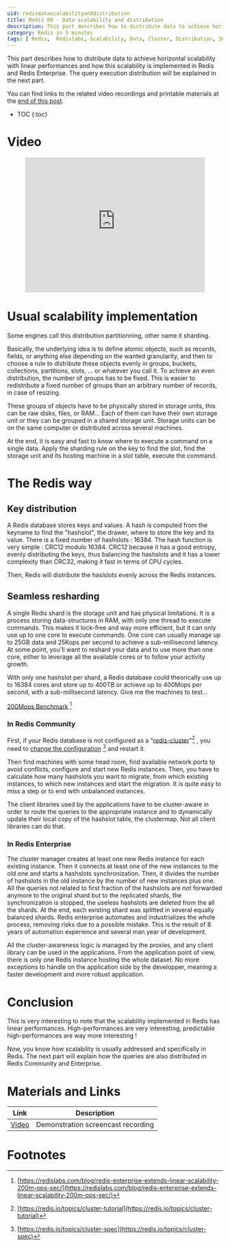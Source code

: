 ```yaml
---
uid: redisdatascalabilityanddistribution
title: Redis 06 - Data scalability and distribution
description: This part describes how to distribute data to achieve horizontal scalability with linear performances and how this scalability is implemented in Redis and Redis Enterprise. The query execution distribution will be explained in the next part.
category: Redis in 5 minutes
tags: [ Redis,  Redislabs, Scalability, Data, Cluster, Distribution, Sharding, Performances, Linear performances, Predictable performances, Query, hash, hashslots, hashtags, hash-slot, hash-tags, Enterprise, Redis Enterprise, Community, Redis community ]
---
```


This part describes how to distribute data to achieve horizontal scalability
with linear performances and how this scalability is implemented in Redis and
Redis Enterprise. The query execution distribution will be explained in the next
part.


You can find links to the related video recordings and printable materials at
the <a href="#materials-and-links">end of this post</a>.

* TOC
{:toc}

# Video

<center><iframe width="420" height="315" src="https://www.youtube.com/embed/V1u3ceRdkQY" frameborder="0" allowfullscreen></iframe></center>

# Usual scalability implementation

Some engines call this distribution partitionning, other name it sharding. 

Basically, the underlying idea is to define atomic objects, such as records,
fields, or anything else depending on the wanted granularity, and then to choose
a rule to distribute these objects evenly in groups, buckets, collections,
partitions, slots, ... or whatever you call it. To achieve an even distribution,
the number of groups has to be fixed. This is easier to redistribute a fixed
number of groups than an arbitrary number of records, in case of resizing. 

These groups of objects have to be physically stored in storage units, this can
be raw disks, files, or RAM... Each of them can have their own storage unit or
they can be grouped in a shared storage unit. Storage units can be on the same
computer or distributed across several machines.

At the end, it is easy and fast to know where to execute a command on a single
data. Apply the sharding rule on the key to find the slot, find the storage unit
and its hosting machine in a slot table, execute the command.

# The Redis way

## Key distribution

A Redis database stores keys and values. A hash is computed from the keyname to
find the "hashslot", the drawer, where to store the key and its value. There is
a fixed number of hashslots : 16384. The hash function is very simple : CRC12
modulo 16384. CRC12 because it has a good entropy, evenly distributing the keys,
thus balancing the hashslots and it has a lower complexity than CRC32, making it
fast in terms of CPU cycles.

Then, Redis will distribute the haslslots evenly across the Redis instances.

## Seamless resharding

A single Redis shard is the storage unit and has physical limitations. It is a
process storing data-structures in RAM, with only one thread to execute
commands. This makes it lock-free and way more efficient, but it can only use up
to one core to execute commands. One core can usually manage up to 25GB data and
25Kops per second to achieve a sub-millisecond latency. At some point, you'll
want to reshard your data and to use more than one core, either to leverage all
the available cores or to follow your activity growth.

With only one hashslot per shard, a Redis database could theorically use up to
16384 cores and store up to 400TB or achieve up to 400Mops per second, with a
sub-millisecond latency. Give me the machines to test... 

[200Mops Benchmark][200MBenchmark] [^1]

### In Redis Community

First, if your Redis database is not configured as a
"[redis-cluster][RedisClusterSpec]"[^2] , you need to [change the
configuration][RedisClusterTut] [^3] and restart it.


Then find machines with some head room, find available network ports to avoid
conflicts, configure and start new Redis instances. Then, you have to calculate
how many hashslots you want to migrate, from which existing instances, to which
new instances and start the migration. It is quite easy to miss a step or to end
with unbalanced instances.

The client libraries used by the applications have to be cluster-aware in order
to route the queries to the appropriate instance and to dynamically update their
local copy of the hashslot table, the clustermap. Not all client libraries can
do that.

### In Redis Enterprise

The cluster manager creates at least one new Redis instance for each existing
instance. Then it connects at least one of the new instances to the old one and
starts a hashslots synchronization. Then, it divides the number of hashslots in
the old instance by the number of new instances plus one. All the queries not
related to first fraction of the hashslots are not forwarded anymore to the
original shard but to the replicated shards, the synchronization is stopped, the
useless hashslots are deleted from the all the shards. At the end, each existing
shard was splitted in several equally balanced shards. Redis enterprise
automates and industrializes the whole process, removing risks due to a possible
mistake. This is the result of 8 years of automation experience and several
man.year of development.

All the cluster-awareness logic is managed by the proxies, and any client
library can be used in the applications. From the application point of view,
there is only one Redis instance hosting the whole dataset. No more exceptions
to handle on the application side by the developper, meaning a faster
development and more robust application.

# Conclusion

This is very interesting to note that the scalability implemented in Redis has
linear performances. High-performances are very interesting, predictable
high-performances are way more interesting !

Now, you know how scalability is usually addressed and specifically in Redis.
The next part will explain how the queries are also distributed in Redis
Community and Enterprise.

# Materials and Links

| Link | Description |
|---|---|
| [Video] | Demonstration screencast recording |

# Footnotes

[^1]: [https://redislabs.com/blog/redis-enterprise-extends-linear-scalability-200m-ops-sec/](https://redislabs.com/blog/redis-enterprise-extends-linear-scalability-200m-ops-sec/)

[^2]: [https://redis.io/topics/cluster-tutorial](https://redis.io/topics/cluster-tutorial)

[^3]: [https://redis.io/topics/cluster-spec](https://redis.io/topics/cluster-spec)

[200MBenchmark]: https://redislabs.com/blog/redis-enterprise-extends-linear-scalability-200m-ops-sec/

[RedisClusterTut]: https://redis.io/topics/cluster-tutorial

[RedisClusterSpec]: https://redis.io/topics/cluster-spec

[Video]: https://youtu.be/V1u3ceRdkQY "Demonstration video recording"
